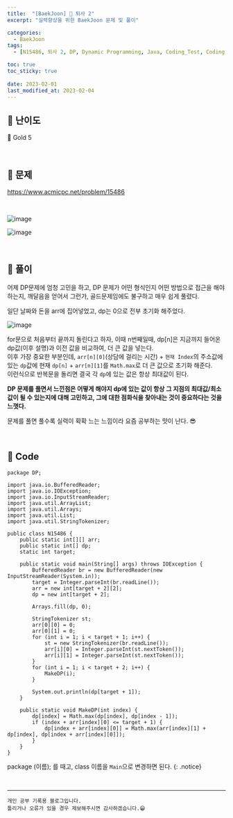 ```yaml
---
title:  "[BaekJoon] 🥇 퇴사 2"
excerpt: "실력향상을 위한 BaekJoon 문제 및 풀이"

categories:
  - BaekJoon
tags:
  - [N15486, 퇴사 2, DP, Dynamic Programming, Java, Coding_Test, Coding, Test, baekJoon, 백준]

toc: true
toc_sticky: true
 
date: 2023-02-01
last_modified_at: 2023-02-04
---
```


## 📌 난이도

  🥇 Gold 5

<br>

## 📌 문제

<https://www.acmicpc.net/problem/15486>

<br>

![image](https://user-images.githubusercontent.com/37824506/216255566-9906197f-2a1d-4c9b-8f30-c094d4ecf313.png)

![image](https://user-images.githubusercontent.com/37824506/216255746-bca9ce47-cb93-4e3e-9537-d352c792d342.png)

<br>

## 📌 풀이  

어제 DP문제에 엄청 고민을 하고, DP 문제가 어떤 형식인지 어떤 방법으로 접근을 해야 하는지, 깨달음을 얻어서 그런가, 골드문제임에도 불구하고 매우 쉽게 풀렸다.  

일단 날짜와 돈을 arr에 집어넣었고, dp는 0으로 전부 초기화 해주었다.  

![image](https://user-images.githubusercontent.com/37824506/216755230-9c040c28-af5e-46cb-bc0d-1b247856ee45.png)

for문으로 처음부터 끝까지 돌린다고 하자, 이때 n번째일때, dp[n]은 지금까지 들어온 dp값(이후 설명)과 이전 값을 비교하여, 더 큰 값을 넣는다.  
이후 가장 중요한 부분인데, `arr[n][0]`(상담에 걸리는 시간) + `현재 Index`의 주소값에 있는 `dp`값에 현재 `dp[n]` + `arr[n][1]`를 `Math.max`로 더 큰 값으로 초기화 해준다.  
이런식으로 반복문을 돌리면 결국 각 `dp`에 있는 값은 항상 최대값이 된다.  

**DP 문제를 풀면서 느낀점은 어떻게 해야지 dp에 있는 값이 항상 그 지점의 최대값/최소값이 될 수 있는지에 대해 고민하고, 그에 대한 점화식을 찾아내는 것이 중요하다는 것을 느꼇다.**

문제를 풀면 풀수록 실력이 확확 느는 느낌이라 요즘 공부하는 맛이 난다. 😎

<br>

## 📌 Code

```
package DP;

import java.io.BufferedReader;
import java.io.IOException;
import java.io.InputStreamReader;
import java.util.ArrayList;
import java.util.Arrays;
import java.util.List;
import java.util.StringTokenizer;

public class N15486 {
    public static int[][] arr;
    public static int[] dp;
    static int target;

    public static void main(String[] args) throws IOException {
        BufferedReader br = new BufferedReader(new InputStreamReader(System.in));
        target = Integer.parseInt(br.readLine());
        arr = new int[target + 2][2];
        dp = new int[target + 2];

        Arrays.fill(dp, 0);

        StringTokenizer st;
        arr[0][0] = 0;
        arr[0][1] = 0;
        for (int i = 1; i < target + 1; i++) {
            st = new StringTokenizer(br.readLine());
            arr[i][0] = Integer.parseInt(st.nextToken());
            arr[i][1] = Integer.parseInt(st.nextToken());
        }
        for (int i = 1; i < target + 2; i++) {
            MakeDP(i);
        }

        System.out.println(dp[target + 1]);
    }

    public static void MakeDP(int index) {
        dp[index] = Math.max(dp[index], dp[index - 1]);
        if (index + arr[index][0] <= target + 1) {
            dp[index + arr[index][0]] = Math.max(arr[index][1] + dp[index], dp[index + arr[index][0]]);
        }
    }
}
```

package (이름); 를 때고, class 이름을 `Main`으로 변경하면 된다.
{: .notice}  



<br>


***
    개인 공부 기록용 블로그입니다.
    틀리거나 오류가 있을 경우 제보해주시면 감사하겠습니다.😁